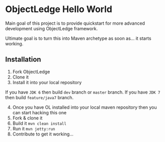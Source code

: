 ObjectLedge Hello World
=======================

Main goal of this project is to provide quickstart for more advanced development using ObjectLedge framework.

Ultimate goal is to turn this into Maven archetype as soon as... it starts working.

Installation
-------------
1. Fork ObjectLedge
2. Clone it
3. Install it into your local repository

If you have `JDK 6` then build `dev` branch or `master` branch.
If you have `JDK 7` then build `feature/java7` branch.

4. Once you have OL installed into your local maven repository then you can start hacking this one
5. Fork & clone it
6. Build it `mvn clean install`
7. Run it `mvn jetty:run`
8. Contribute to get it working...


